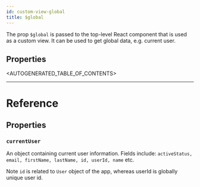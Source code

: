 ```yaml
---
id: custom-view-global
title: $global
---
```


The prop `$global` is passed to the top-level React component that is used as a
custom view. It can be used to get global data, e.g. current user.

## Properties

<AUTOGENERATED_TABLE_OF_CONTENTS>

---

# Reference

## Properties

### `currentUser`

An object containing current user information. Fields include: `activeStatus, email, firstName, lastName, id, userId, name` etc.

Note `id` is related to `User` object of the app, whereas userId is globally unique user id.

